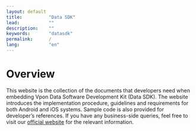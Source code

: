 ```yaml
---
layout: default
title:          "Data SDK"
lead:           ""
description:    ""
keywords:       "datasdk"
permalink:      /
lang:           "en"
---
```


# Overview
This website is the collection of the documents that developers need when embedding Vpon Data Software Development Kit (Data SDK). The website introduces the implementation procedure, guidelines and requirements for both Android and iOS systems. Sample code is also provided for developer’s references. If you have any business-side queries, feel free to visit our [official website][1] for the relevant information.

[1]: https://datasdk.vpon.com/
